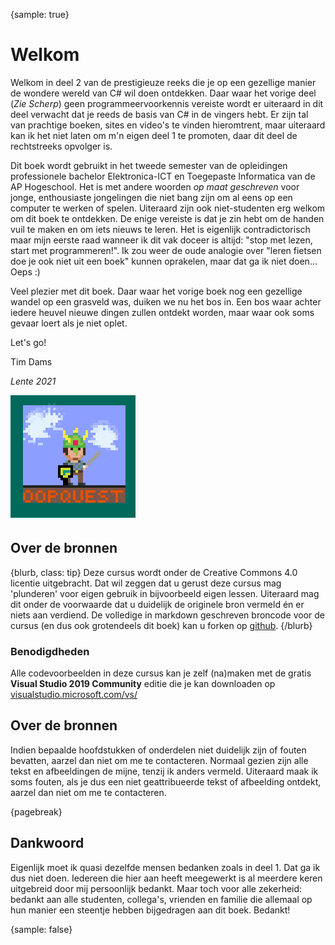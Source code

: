 {sample: true}
# Welkom
Welkom in deel 2 van de prestigieuze reeks die je op een gezellige manier de wondere wereld van C# wil doen ontdekken. Daar waar het vorige deel (*Zie Scherp*) geen programmeervoorkennis vereiste wordt er uiteraard in dit deel verwacht dat je reeds de basis van C# in de vingers hebt. Er zijn tal van prachtige boeken, sites en video's te vinden hieromtrent, maar uiteraard kan ik het niet laten om m'n eigen deel 1 te promoten, daar dit deel de rechtstreeks opvolger is. 

Dit boek wordt gebruikt in het tweede semester van de opleidingen professionele bachelor Elektronica-ICT en Toegepaste Informatica van de AP Hogeschool. Het is met andere woorden *op maat geschreven* voor jonge, enthousiaste jongelingen die niet bang zijn om al eens op een computer te werken of spelen. Uiteraard zijn ook niet-studenten erg welkom om dit boek te ontdekken. De enige vereiste is dat je zin hebt om de handen vuil te maken en om iets nieuws te leren. Het is eigenlijk contradictorisch maar mijn eerste raad wanneer ik dit vak doceer is altijd: "stop met lezen, start met programmeren!". Ik zou weer de oude analogie over "leren fietsen doe je ook niet uit een boek" kunnen oprakelen, maar dat ga ik niet doen... Oeps :)

Veel plezier met dit boek. Daar waar het vorige boek nog een gezellige wandel op een grasveld was, duiken we nu het bos in. Een bos waar achter iedere heuvel nieuwe dingen zullen ontdekt worden, maar waar ook soms gevaar loert als je niet oplet.

Let's go!

Tim Dams

*Lente 2021*

![](../assets/oopquesttitel.png)


## Over de bronnen

{blurb, class: tip}
Deze cursus wordt onder de Creative Commons 4.0 licentie uitgebracht. Dat wil zeggen dat u gerust deze cursus mag 'plunderen' voor eigen gebruik in bijvoorbeeld eigen lessen. Uiteraard mag dit onder de voorwaarde dat u duidelijk de originele bron vermeld én er niets aan verdiend. 
De volledige in markdown geschreven broncode voor de cursus (en dus ook grotendeels dit boek) kan u forken op [github](https://github.com/timdams/csharpbook2).
{/blurb}


### Benodigdheden

Alle codevoorbeelden in deze cursus kan je zelf (na)maken met de gratis  **Visual Studio 2019 Community** editie die je kan downloaden op [visualstudio.microsoft.com/vs/](https://visualstudio.microsoft.com/vs/)

## Over de bronnen

Indien bepaalde hoofdstukken of onderdelen niet duidelijk zijn of fouten bevatten, aarzel dan niet om me te contacteren. Normaal gezien zijn alle tekst en afbeeldingen de mijne, tenzij ik anders vermeld. Uiteraard maak ik soms fouten, als je dus een niet geattribueerde tekst of afbeelding ontdekt, aarzel dan niet om me te contacteren. 


{pagebreak}

## Dankwoord

Eigenlijk moet ik quasi dezelfde mensen bedanken zoals in deel 1. Dat ga ik dus niet doen. Iedereen die hier aan heeft meegewerkt is al meerdere keren uitgebreid door mij persoonlijk bedankt. Maar toch voor alle zekerheid: bedankt aan alle studenten, collega's, vrienden en familie die allemaal op hun manier een steentje hebben bijgedragen aan dit boek. Bedankt!

{sample: false}
